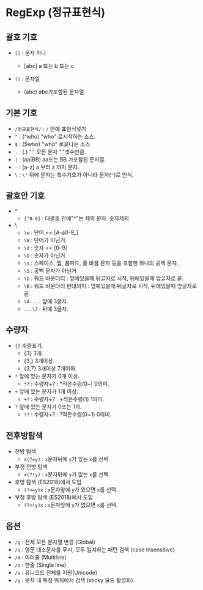 # RegExp (정규표현식)


## 괄호 기호
- `[]` : 문자 하나 
  + [abc] a 또는 b 또는 c
 
- `()` : 문자열 
  + (abc) abc가포함된 문자열


## 기본 기호
- `/정규표현식/` : `/` 안에 표현식넣기
- `^` : (^who) "who" 로시작하는 소스.
- `$` : ($who) "who" 로끝나는 소스.
- `.` : (.) "." 모든 문자 "."겟수만큼.
- `|` : (aa|BB) aa또는 BB 가포함된 문자열.
- `-` : [a-z] a 부터 z 까지 문자.
- `\` : `\"` 뒤에 문자는 특수기호가 아니라 문자(`"`)로 인식.


## 괄호안 기호
- ^
  + `[^0-9]` : 대괄호 안에"^"는 제외 문자. 숫자제외
- \
  + `\w` : 단어  == [A-a0-9_]
  + `\W` : 단어가 아닌거. 
  + `\d` : 숫자  == [0-9]
  + `\D` : 숫자가 아닌거.
  + `\s` : 스페이스, 탭, 폼피드, 줄 바꿈 문자 등을 포함한 하나의 공백 문자.
  + `\S` : 공백 문자가 아닌거
  + `\b` : 워드 바운더리 : 앞에있을때 뒤글자로 시작, 뒤에있을때 앞글자로 끝.
  + `\B` : 워드 바운더리 반대의미 : 앞에있을때 뒤글자로 시작, 뒤에있을때 앞글자로 끝.
  + `\A...` : 앞에 3글자.
  + `...\Z` : 뒤에 3글자.


## 수량자
- `{}` 수량표기.
  + {3} 3개.
  + {3,} 3개이상.
  + {3,7} 3개이상 7개이하.
- `*` 앞에 있는 문자가 0개 이상.
  + `*?` : 수량자+? : *적은수랑(0~)   0의미.
- `+` 앞에 있는 문자가 1개 이상.
  + `+?` : 수량자+? : +적은수량(1)    1의미.
- `?` 앞에 있는 문자가 0또는 1개.
  + `??` : 수량자+? : ?적은수량(0~1)  0의미.


## 전후방탐색
- 전방 탐색
  + `x(?=y)` : `x`문자뒤에 `y`가 있는 `x`를 선택.
- 부정 전방 탐색
  + `x(?!y)` : `x`문자뒤에 `y`가 없는 `x`를 선택.
- 후방 탐색 (ES2018)에서 도입
  + `(?<=y)x` : `x`문자앞에 `y`가 있으면 `x`를 선택.
- 부정 후방 탐색  (ES2018)에서 도입
  + `(?<!y)x` : `x`문자앞에 `y`가 없으면 `x`를 선택.


## 옵션
- `/g` : 전체 모든 문자열 변경 (Global)
- `/i` : 영문 대소문자를 무시, 모두 일치하는 패턴 검색 (case Insensitive)
- `/m` : 여러줄 (Multiline)
- `/s` : 한줄 (Single line)
- `/u` : 유니코드 전체를 지원(Unicode)
- `/y` : 문자 내 특정 위치에서 검색 (sticky 모드 활성화)
  